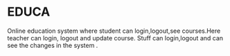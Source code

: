 # EDUCA
Online education system where student can login,logout,see courses.Here teacher can login, logout and update course. Stuff can login,logout and can see the changes in the system .
